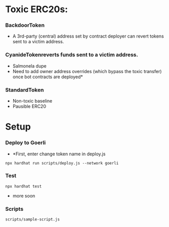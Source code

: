 # Toxic ERC20s:

### BackdoorToken

- A 3rd-party (central) address set by contract deployer can revert tokens sent to a victim address. 

### CyanideTokenreverts funds sent to a victim address. 

- Salmonela dupe
- Need to add owner address overrides (which bypass the toxic transfer) once bot contracts are deployed\*

### StandardToken

- Non-toxic baseline
- Pausible ERC20

# Setup

### Deploy to Goerli

- \*First, enter change token name in deploy.js

`npx hardhat run scripts/deploy.js --network goerli`

### Test

`npx hardhat test`

- more soon

### Scripts

`scripts/sample-script.js`
